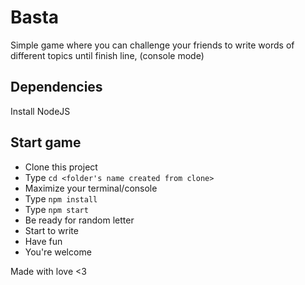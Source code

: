 # Basta
Simple game where you can challenge your friends to write words of different topics until finish line, (console mode)

## Dependencies
Install NodeJS

## Start game
- Clone this project
- Type `cd <folder's name created from clone>`
- Maximize your terminal/console
- Type `npm install`
- Type `npm start`
- Be ready for random letter
- Start to write
- Have fun
- You're welcome

Made with love <3
